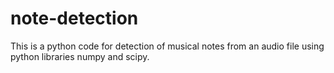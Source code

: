 # note-detection
This is a python code for detection of musical notes from an audio file using python libraries numpy and scipy.
